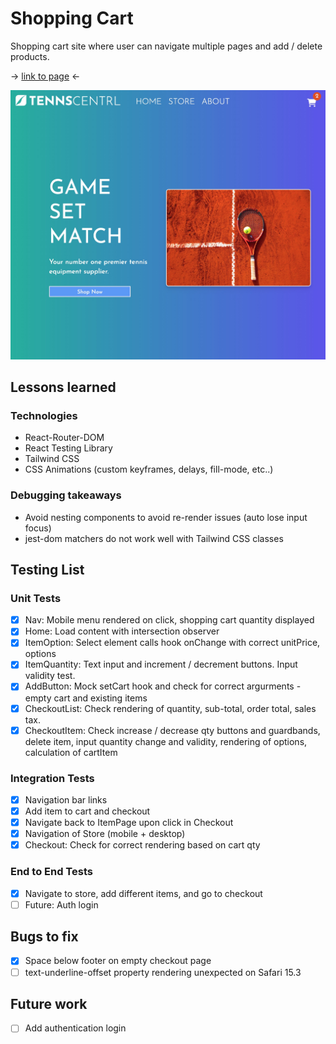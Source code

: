 # Shopping Cart

Shopping cart site where user can navigate multiple pages and add / delete products.

-> <a href="https://sumedh-inamdar.github.io/shopping-cart/">link to page</a> <-

![front page screenshot](./src/assets/shoppingCartScreenshot.jpg)

## Lessons learned

### Technologies
- React-Router-DOM
- React Testing Library
- Tailwind CSS
- CSS Animations (custom keyframes, delays, fill-mode, etc..)

### Debugging takeaways
* Avoid nesting components to avoid re-render issues (auto lose input focus)
* jest-dom matchers do not work well with Tailwind CSS classes

## Testing List

### Unit Tests
- [x] Nav: Mobile menu rendered on click, shopping cart quantity displayed
- [x] Home: Load content with intersection observer
- [x] ItemOption: Select element calls hook onChange with correct unitPrice, options
- [x] ItemQuantity: Text input and increment / decrement buttons. Input validity test.
- [x] AddButton: Mock setCart hook and check for correct argurments - empty cart and existing items
- [x] CheckoutList: Check rendering of quantity, sub-total, order total, sales tax.
- [x] CheckoutItem: Check increase / decrease qty buttons and guardbands, delete item, input quantity change and validity, rendering of options, calculation of cartItem

### Integration Tests
- [x] Navigation bar links
- [x] Add item to cart and checkout
- [x] Navigate back to ItemPage upon click in Checkout
- [x] Navigation of Store (mobile + desktop)
- [x] Checkout: Check for correct rendering based on cart qty

### End to End Tests
- [x] Navigate to store, add different items, and go to checkout
- [ ] Future: Auth login

## Bugs to fix
- [x] Space below footer on empty checkout page
- [ ] text-underline-offset property rendering unexpected on Safari 15.3

## Future work
- [ ] Add authentication login